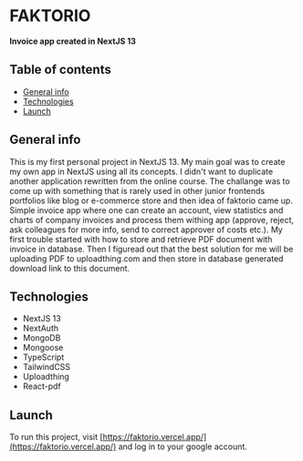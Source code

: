 # FAKTORIO

**Invoice app created in NextJS 13**

## Table of contents

- [General info](#general-info)
- [Technologies](#technologies)
- [Launch](#launch)

## General info

This is my first personal project in NextJS 13. My main goal was to create my own app in NextJS using all its concepts.
I didn't want to duplicate another application rewritten from the online course. The challange was to come up with something that
is rarely used in other junior frontends portfolios like blog or e-commerce store and then idea of faktorio came up. Simple invoice app
where one can create an account, view statistics and charts of company invoices and process them withing app (approve, reject, ask colleagues for
more info, send to correct approver of costs etc.).
My first trouble started with how to store and retrieve PDF document with invoice in database. Then I figuread out that the best solution
for me will be uploading PDF to uploadthing.com and then store in database generated download link to this document.

## Technologies

- NextJS 13
- NextAuth
- MongoDB
- Mongoose
- TypeScript
- TailwindCSS
- Uploadthing
- React-pdf

## Launch

To run this project, visit [https://faktorio.vercel.app/](https://faktorio.vercel.app/) and log in to your google account.
